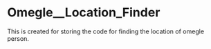 # Omegle__Location_Finder
This is created for storing the code for finding the location of omegle person.
